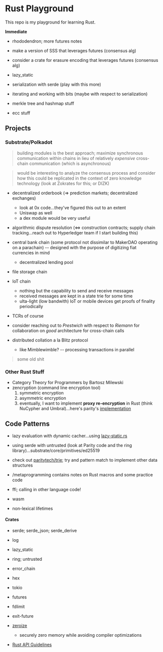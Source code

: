 # Rust Playground

This repo is my playground for learning Rust.

**Immediate**
* rhododendron; more futures notes
* make a version of SSS that leverages futures (consensus alg)
* consider a crate for erasure encoding that leverages futures (consensus alg)

* lazy_static
* serialization with serde (play with this more)
* iterating and working with bits (maybe with respect to serialization)
* merkle tree and hashmap stuff
* ecc stuff

## Projects

### Substrate/Polkadot
> building modules is the best approach; maximize synchronous communication within chains in lieu of relatively *expensive* cross-chain communication (which is asynchronous)

> would be interesting to analyze the consensus process and consider how this could be replicated in the context of zero knowledge technology (look at Zokrates for this; or DIZK)

* decentralized orderbook (=> prediction markets; decentralized exchanges)
    * look at 0x code...they've figured this out to an extent
    * Uniswap as well
    * a dex module would be very useful

* algorithmic dispute resolution (<=> construction contracts; supply chain tracking...reach out to Hyperledger team if I start building this)

* central bank chain (some protocol not dissimilar to MakerDAO operating on a parachain) -- designed with the purpose of digitizing fiat currencies in mind
    * decentralized lending pool

* file storage chain

* IoT chain
    * nothing but the capability to send and receive messages
    * received messages are kept in a state trie for some time
    * ulta-light (low bandwith) IoT or mobile devices get proofs of finality periodically

* TCRs of course

* consider reaching out to *Prestwich* with respect to *Riemann* for collaboration on *good* architecture for cross-chain calls

* distributed collation a la Blitz protocol
    * like Mimblewimble? -- processing transactions in parallel

> some old shit

### Other Rust Stuff

* Category Theory for Programmers by Bartosz Milewski
* zencryption (command line encryption tool)
    1. symmetric encryption
    2. asymmetric encryption
    3. eventually, I want to implement **proxy re-encryption** in Rust (think NuCypher and Umbral)...here's parity's [implementation](https://github.com/paritytech/xpremtinel)

## Code Patterns
* lazy evaluation with dynamic cacher...using [lazy-static.rs](https://github.com/rust-lang-nursery/lazy-static.rs)

* using serde with untrusted (look at Parity code and the ring library)...substrate/core/primitives/ed25519

* check out [paritytech/trie](https://github.com/paritytech/trie); try and pattern match to implement other data structures

* /metaprogramming contains notes on Rust macros and some practice code

* ffi; calling in other language code!

* wasm

* non-lexical lifetimes

#### Crates
* serde; serde_json; serde_derive
* log
* lazy_static
* ring; untrusted
* error_chain
* hex

* tokio
* futures
* fdlimit
* exit-future

* [zeroize](https://github.com/iqlusioninc/crates/tree/master/zeroize)
    * securely zero memory while avoiding compiler optimizations

* [Rust API Guidelines](https://rust-lang-nursery.github.io/api-guidelines/about.html)